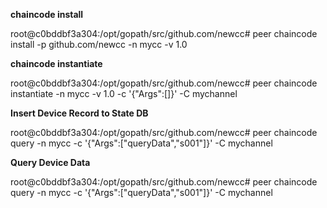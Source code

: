 **chaincode install**


root@c0bddbf3a304:/opt/gopath/src/github.com/newcc# peer chaincode install -p github.com/newcc -n mycc -v 1.0


**chaincode instantiate**


root@c0bddbf3a304:/opt/gopath/src/github.com/newcc# peer chaincode instantiate -n mycc -v 1.0 -c '{"Args":[]}' -C mychannel


**Insert Device Record to State DB**


root@c0bddbf3a304:/opt/gopath/src/github.com/newcc# peer chaincode query -n mycc -c '{"Args":["queryData","s001"]}' -C mychannel


**Query Device Data**


root@c0bddbf3a304:/opt/gopath/src/github.com/newcc# peer chaincode query -n mycc -c '{"Args":["queryData","s001"]}' -C mychannel


